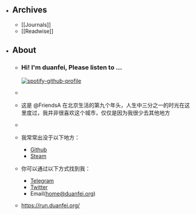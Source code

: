 - ## Archives
	- [[Journals]]
	- [[Readwise]]
- ## About
	- ### Hi! I'm duanfei, Please listen to ...
	  
	  <p dir="auto">
	  <a href="https://github.com/kittinan/spotify-github-profile"><img src="https://camo.githubusercontent.com/1d880802d0b548c02e51cf62aabe7ab1ddc2dd9199b32bf66b616ae53872d4b1/68747470733a2f2f73706f746966792d6769746875622d70726f66696c652e76657263656c2e6170702f6170692f766965773f7569643d6874326b336f79726577333434757662373770336b6e33317626636f7665725f696d6167653d74727565267468656d653d6e6174656d6f6f2d72652673686f775f6f66666c696e653d66616c7365266261636b67726f756e645f636f6c6f723d313231323132266261725f636f6c6f723d353362313466266261725f636f6c6f725f636f7665723d66616c7365" alt="spotify-github-profile" data-canonical-src="https://spotify-github-profile.vercel.app/api/view?uid=ht2k3oyrew344uvb77p3kn31v&amp;cover_image=true&amp;theme=natemoo-re&amp;show_offline=false&amp;background_color=121212&amp;bar_color=53b14f&amp;bar_color_cover=false" style="max-width: 100%;"></a>
	  </p>
	-
	- 这是 @FriendsA 在北京生活的第九个年头，人生中三分之一的时光在这里度过，我并非很喜欢这个城市，仅仅是因为我很少去其他地方
	-
	- 我常常出没于以下地方：
		- [Github](https://github.com/shaonianche)
		- [Steam](https://steamcommunity.com/id/duanf/)
	- 你可以通过以下方式找到我：
		- [Telegram](https://t.me/Alone_cmj)
		- [Twitter](https://twitter.com/Bonjour_Ar)
		- Email(home@duanfei.org)
	- https://run.duanfei.org/